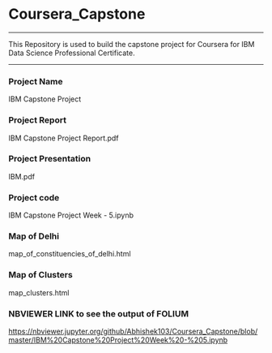 # Coursera_Capstone
<HR>
 This Repository is used to build the capstone project for Coursera for IBM Data Science Professional Certificate.
<Hr>

### <b>Project Name</b>
IBM Capstone Project

### <b>Project Report </b>
IBM Capstone Project Report.pdf

### <b>Project Presentation  </b>
IBM.pdf

### <b>Project code  </b>
IBM Capstone Project Week - 5.ipynb

### <b>Map of Delhi</b>
map_of_constituencies_of_delhi.html

### <b>Map of Clusters</b>
map_clusters.html

### <b>NBVIEWER LINK to see the output of FOLIUM</b>
https://nbviewer.jupyter.org/github/Abhishek103/Coursera_Capstone/blob/master/IBM%20Capstone%20Project%20Week%20-%205.ipynb